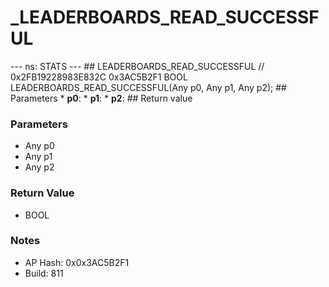 # _LEADERBOARDS_READ_SUCCESSFUL

--- ns: STATS --- ## LEADERBOARDS_READ_SUCCESSFUL  // 0x2FB19228983E832C 0x3AC5B2F1 BOOL LEADERBOARDS_READ_SUCCESSFUL(Any p0, Any p1, Any p2);   ## Parameters * **p0**: * **p1**: * **p2**:  ## Return value

### Parameters
* Any p0
* Any p1
* Any p2

### Return Value
* BOOL

### Notes
* AP Hash: 0x0x3AC5B2F1
* Build: 811

